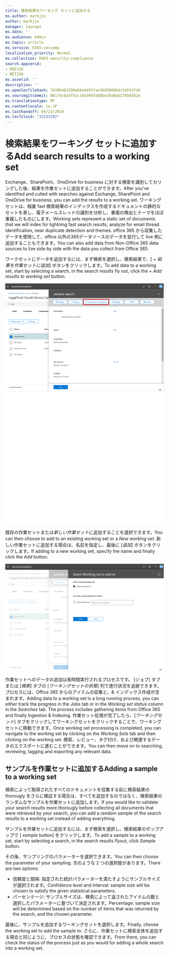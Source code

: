 ```yaml
---
title: 検索結果をワーキング セットに追加する
ms.author: markjjo
author: markjjo
manager: laurawi
ms.date: ''
ms.audience: Admin
ms.topic: article
ms.service: O365-seccomp
localization_priority: Normal
ms.collection: M365-security-compliance
search.appverid:
- MOE150
- MET150
ms.assetid: ''
description: ''
ms.openlocfilehash: 7830b483190a69e6055fae369580064c5df42f49
ms.sourcegitcommit: 0017dc6a5f81c165d9dfd88be39a6bb17856582e
ms.translationtype: MT
ms.contentlocale: ja-JP
ms.lasthandoff: 04/23/2019
ms.locfileid: "32243392"
---
```

# <a name="add-search-results-to-a-working-set"></a><span data-ttu-id="d665e-102">検索結果をワーキング セットに追加する</span><span class="sxs-lookup"><span data-stu-id="d665e-102">Add search results to a working set</span></span>

<span data-ttu-id="d665e-103">Exchange、SharePoint、OneDrive for business に対する検索を識別してカリングした後、結果を作業セットに追加することができます。</span><span class="sxs-lookup"><span data-stu-id="d665e-103">After you've identified and culled with searches against Exchange, SharePoint and OneDrive for business, you can add the results to a working set.</span></span> <span data-ttu-id="d665e-104">ワーキングセットは、稲妻 fast 検索結果のインデックスを作成するドキュメントの静的なセットを表し、電子メールスレッドの識別を分析し、重複の検出とテーマをほぼ重複したものにします。</span><span class="sxs-lookup"><span data-stu-id="d665e-104">Working sets represent a static set of documents that we will index for lightning fast search results, analyze for email thread identification, near duplicate detection and themes.</span></span>  <span data-ttu-id="d665e-105">office 365 から収集したデータを使用して、office 以外の365データソースのデータを並行して live 側に追加することもできます。</span><span class="sxs-lookup"><span data-stu-id="d665e-105">You can also add data from Non-Office 365 data sources to live side by side with the data you collect from Office 365.</span></span>

<span data-ttu-id="d665e-106">ワークセットにデータを追加するには、まず検索を選択し、検索結果で、[ *+ 結果を作業セットに追加*] ボタンをクリックします。</span><span class="sxs-lookup"><span data-stu-id="d665e-106">To add data to a working set, start by selecting a search, in the search results fly out, click the *+ Add results to working set* button.</span></span>

![作業セットへのデータの追加](../media/c1b4fc00-7a15-4587-b9b0-ce594bb02e4d.png)

<span data-ttu-id="d665e-108">既存の作業セットまたは*新しい作業セット*に追加することを選択できます。</span><span class="sxs-lookup"><span data-stu-id="d665e-108">You can then choose to add to an existing working set or a *New working set*.</span></span>  <span data-ttu-id="d665e-109">新しい作業セットに追加する場合は、名前を指定し、最後に [*追加*] ボタンをクリックします。</span><span class="sxs-lookup"><span data-stu-id="d665e-109">If adding to a new working set, specify the name and finally click the *Add* button.</span></span>

![作業セットを選択する](../media/e8c6ab51-da8d-4c39-9b21-26bfdf453fb9.png)

<span data-ttu-id="d665e-111">作業セットへのデータの追加は長時間実行されるプロセスです。 [ジョブ] タブまたは [*検索*] タブの [*ワーキングセットの状態*] 列で進行状況を追跡できます。 プロセスには、Office 365 からのアイテムの収集と、& インデックス作成が含まれます。</span><span class="sxs-lookup"><span data-stu-id="d665e-111">Adding data to a working set is a long running process, you can either track the progress in the Jobs tab or in the *Working set status* column in the *Searches* tab.  The process includes gathering items from Office 365 and finally Ingestion & Indexing.</span></span>  <span data-ttu-id="d665e-112">作業セット処理が完了したら、[*ワーキングセット*] タブをクリックしてワーキングセットをクリックすることで、ワーキングセットに移動できます。</span><span class="sxs-lookup"><span data-stu-id="d665e-112">Once working set processing is completed, you can navigate to the working set by clicking on the *Working Sets* tab and then clicking on the working set.</span></span>  <span data-ttu-id="d665e-113">検索、レビュー、タグ付け、および関連するデータのエクスポートに進むことができます。</span><span class="sxs-lookup"><span data-stu-id="d665e-113">You can then move on to searching, reviewing, tagging and exporting any relevant data.</span></span>

## <a name="adding-a-sample-to-a-working-set"></a><span data-ttu-id="d665e-114">サンプルを作業セットに追加する</span><span class="sxs-lookup"><span data-stu-id="d665e-114">Adding a sample to a working set</span></span>

<span data-ttu-id="d665e-115">検索によって取得されたすべてのドキュメントを収集する前に検索結果の thorougly をさらに検証する場合は、すべてを追加するのではなく、検索結果のランダムなサンプルを作業セットに追加します。</span><span class="sxs-lookup"><span data-stu-id="d665e-115">If you would like to validate your search results more thorougly before collecting all documents that were retrieved by your search, you can add a random sample of the search results to a working set instead of adding everything.</span></span>

<span data-ttu-id="d665e-116">サンプルを作業セットに追加するには、まず検索を選択し、検索結果のポップアップで [ *sample* button] をクリックします。</span><span class="sxs-lookup"><span data-stu-id="d665e-116">To add a sample to a working set, start by selecting a search, in the search results flyout, click *Sample* button.</span></span>

<span data-ttu-id="d665e-117">その後、サンプリングのパラメーターを選択できます。</span><span class="sxs-lookup"><span data-stu-id="d665e-117">You can then choose the parameter of your sampling.</span></span> <span data-ttu-id="d665e-118">次のような 2 つの選択肢があります。</span><span class="sxs-lookup"><span data-stu-id="d665e-118">There are two options:</span></span>
- <span data-ttu-id="d665e-119">信頼度と間隔: 指定された統計パラメーターを満たすようにサンプルサイズが選択されます。</span><span class="sxs-lookup"><span data-stu-id="d665e-119">Confidence level and interval: sample size will be chosen to satisfy the given statistical parameters.</span></span>
- <span data-ttu-id="d665e-120">パーセンテージ: サンプルサイズは、検索によって返されたアイテムの数と選択したパラメーターに基づいて決定されます。</span><span class="sxs-lookup"><span data-stu-id="d665e-120">Percentage: sample size will be determined based on the number of items that was returned by the search, and the chosen parameter.</span></span>

<span data-ttu-id="d665e-121">最後に、サンプルを追加するワーキングセットを選択します。</span><span class="sxs-lookup"><span data-stu-id="d665e-121">Finally, choose the working set to add the sample to.</span></span> <span data-ttu-id="d665e-122">さらに、作業セットに検索全体を追加する場合と同じように、プロセスの状態を確認できます。</span><span class="sxs-lookup"><span data-stu-id="d665e-122">From there, you can check the status of the process just as you would for adding a whole search into a working set.</span></span> 